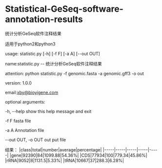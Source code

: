 # Statistical-GeSeq-software-annotation-results
统计分析GeSeq软件注释结果

适用于python2和python3

usage: statistic.py [-h] [-f F] [-a A] [--out OUT]

 
name:statistic.py -- 统计分析GeSeq软件注释结果

attention: python statistic.py -f genomic.fasta -a genomic.gff3 -o out

version: 1.0.0

email:xby@bioyigene.com 

optional arguments:
 
 -h, --help         show this help message and exit
 
 -f F               fasta file
 
 -a A               Annotation file
 
 --out OUT, -o OUT  out put file

结果：
|class|total|number|average|percentage|
|-----|-----|-----|-----|-----|
|gene|92390|84|1099.88|54.36%|
|CDS|77934|100|779.34|45.86%|
|rRNA|9052|8|1131.5|5.33%|
|tRNA|10667|37|288.3|6.28%|
